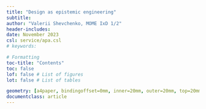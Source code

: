 ```yaml
---
title: "Design as epistemic engineering"
subtitle: 
author: "Valerii Shevchenko, MOME IxD 1/2"
header-includes:
date: November 2023
csl: service/apa.csl
# keywords: 

# Formatting
toc-title: "Contents"
toc: false
lof: false # List of figures
lot: false # List of tables

geometry: [a4paper, bindingoffset=0mm, inner=20mm, outer=20mm, top=20mm, bottom=20mm] # See https://ctan.org/pkg/geometry
documentclass: article
---
```

